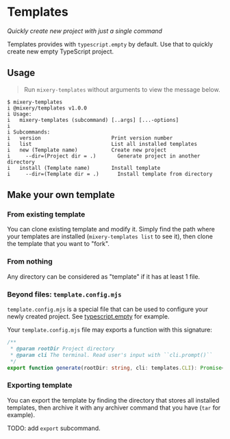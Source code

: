 # Templates
_Quickly create new project with just a single command_

Templates provides with ``typescript.empty`` by default. Use that to quickly create new empty TypeScript project.

## Usage
> Run ``mixery-templates`` without arguments to view the message below.

```console
$ mixery-templates
i @mixery/templates v1.0.0
i Usage:
i   mixery-templates (subcommand) [..args] [...-options]
i
i Subcommands:
i   version                       Print version number
i   list                          List all installed templates
i   new (Template name)           Create new project
i     --dir=(Project dir = .)       Generate project in another directory
i   install (Template name)       Install template
i     --dir=(Template dir = .)      Install template from directory
```

## Make your own template
### From existing template
You can clone existing template and modify it. Simply find the path where your templates are installed (``mixery-templates list`` to see it), then clone the template that you want to "fork".

### From nothing
Any directory can be considered as "template" if it has at least 1 file.

### Beyond files: ``template.config.mjs``
``template.config.mjs`` is a special file that can be used to configure your newly created project. See [typescript.empty](./templates/typescript.empty/template.config.mjs) for example.

Your ``template.config.mjs`` file may exports a function with this signature:
```ts
/**
 * @param rootDir Project directory
 * @param cli The terminal. Read user's input with ``cli.prompt()``
 */
export function generate(rootDir: string, cli: templates.CLI): Promise<any>;
```

### Exporting template
You can export the template by finding the directory that stores all installed templates, then archive it with any archiver command that you have (``tar`` for example).

TODO: add ``export`` subcommand.
